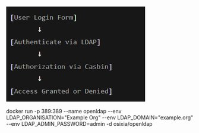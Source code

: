 ![alt text](image.png)


docker run -p 389:389 --name openldap --env LDAP_ORGANISATION="Example Org" --env LDAP_DOMAIN="example.org" --env LDAP_ADMIN_PASSWORD=admin -d osixia/openldap
